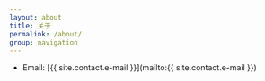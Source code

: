 ```yaml
---
layout: about
title: 关于
permalink: /about/
group: navigation
---
```


* Email: [{{ site.contact.e-mail }}](mailto:{{ site.contact.e-mail }})
